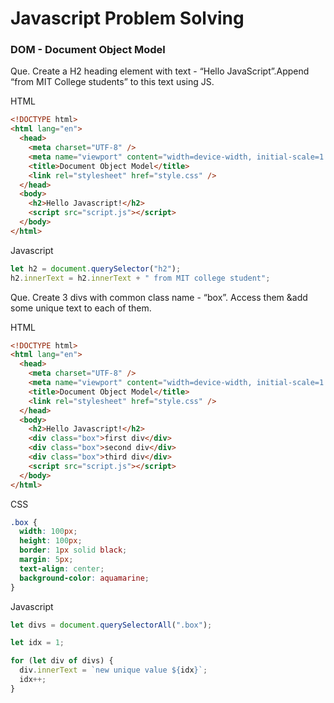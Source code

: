 # Javascript Problem Solving

### DOM - Document Object Model

Que. Create a H2 heading element with text - “Hello JavaScript”.Append “from MIT College students” to this text using JS.

HTML

```html
<!DOCTYPE html>
<html lang="en">
  <head>
    <meta charset="UTF-8" />
    <meta name="viewport" content="width=device-width, initial-scale=1.0" />
    <title>Document Object Model</title>
    <link rel="stylesheet" href="style.css" />
  </head>
  <body>
    <h2>Hello Javascript!</h2>
    <script src="script.js"></script>
  </body>
</html>
```

Javascript

```javascript
let h2 = document.querySelector("h2");
h2.innerText = h2.innerText + " from MIT college student";
```

Que. Create 3 divs with common class name - “box”. Access them &add some unique text to each of them.

HTML

```html
<!DOCTYPE html>
<html lang="en">
  <head>
    <meta charset="UTF-8" />
    <meta name="viewport" content="width=device-width, initial-scale=1.0" />
    <title>Document Object Model</title>
    <link rel="stylesheet" href="style.css" />
  </head>
  <body>
    <h2>Hello Javascript!</h2>
    <div class="box">first div</div>
    <div class="box">second div</div>
    <div class="box">third div</div>
    <script src="script.js"></script>
  </body>
</html>
```

CSS

```css
.box {
  width: 100px;
  height: 100px;
  border: 1px solid black;
  margin: 5px;
  text-align: center;
  background-color: aquamarine;
}
```

Javascript

```javascript
let divs = document.querySelectorAll(".box");

let idx = 1;

for (let div of divs) {
  div.innerText = `new unique value ${idx}`;
  idx++;
}
```

